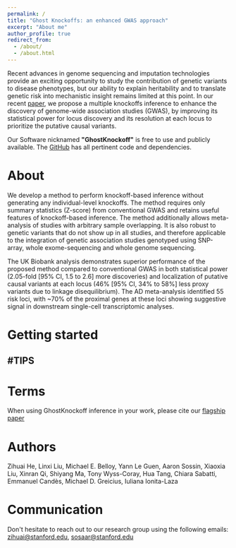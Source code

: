 ```yaml
---
permalink: /
title: "Ghost Knockoffs: an enhanced GWAS approach"
excerpt: "About me"
author_profile: true
redirect_from: 
  - /about/
  - /about.html
---
```


Recent advances in genome sequencing and imputation technologies provide an exciting opportunity to study the contribution of genetic variants to disease phenotypes, but our ability to explain heritability and to translate genetic risk into mechanistic insight remains limited at this point. In our recent [paper](https://google.com), we propose a multiple knockoffs inference to enhance the discovery of genome-wide association studies (GWAS), by improving its statistical power for locus discovery and its resolution at each locus to prioritize the putative causal variants. 

Our Software nicknamed **"GhostKnockoff"** is free to use and publicly available. The [GitHub](https://sosaar@github.com) has all pertinent code and dependencies. 

About
======
We develop a method to perform knockoff-based inference without generating any individual-level knockoffs. The method requires only summary statistics (Z-score) from conventional GWAS and retains useful features of knockoff-based inference. The method additionally allows meta-analysis of studies with arbitrary sample overlapping. It is also robust to genetic variants that do not show up in all studies, and therefore applicable to the integration of genetic association studies genotyped using SNP-array, whole exome-sequencing and whole genome sequencing. 

The UK Biobank analysis demonstrates superior performance of the proposed method compared to conventional GWAS in both statistical power (2.05-fold [95% CI, 1.5 to 2.6] more discoveries) and localization of putative causal variants at each locus (46% [95% CI, 34% to 58%] less proxy variants due to linkage disequilibrium). The AD meta-analysis identified 55 risk loci, with ~70% of the proximal genes at these loci showing suggestive signal in downstream single-cell transcriptomic analyses.


Getting started
======
#TIPS
-----


Terms
======
When using GhostKnockoff inference in your work, please cite our [flagship paper](https://nature.com)

Authors
======
Zihuai He, Linxi Liu, Michael E. Belloy, Yann Le Guen, Aaron Sossin, Xiaoxia Liu, Xinran Qi, Shiyang Ma, Tony Wyss-Coray, Hua Tang, Chiara Sabatti, Emmanuel Candès, Michael D. Greicius, Iuliana Ionita-Laza


Communication
=====
Don't hesitate to reach out to our research group using the following emails: zihuai@stanford.edu, sosaar@stanford.edu
